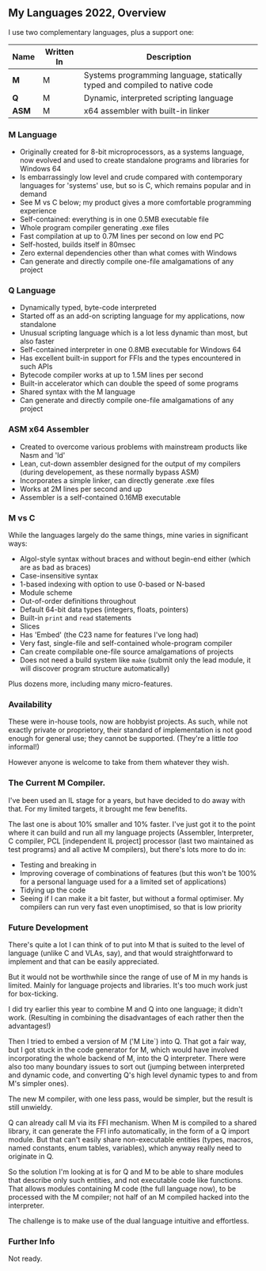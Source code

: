 ## My Languages 2022, Overview

I use two complementary languages, plus a support one:

Name | Written In | Description
--- | --- | ---
**M** | M | Systems programming language, statically typed and compiled to native code
**Q** | M | Dynamic, interpreted scripting language
**ASM** | M | x64 assembler with built-in linker

### M Language

* Originally created for 8-bit microprocessors, as a systems language, now evolved and used to create standalone programs and libraries for Windows 64
* Is embarrassingly low level and crude compared with contemporary languages for 'systems' use, but so is C, which remains popular and in demand
* See M vs C below; my product gives a more comfortable programming experience
* Self-contained: everything is in one 0.5MB executable file
* Whole program compiler generating .exe files
* Fast compilation at up to 0.7M lines per second on low end PC
* Self-hosted, builds itself in 80msec
* Zero external dependencies other than what comes with Windows
* Can generate and directly compile one-file amalgamations of any project

### Q Language

* Dynamically typed, byte-code interpreted
* Started off as an add-on scripting language for my applications, now standalone
* Unusual scripting language which is a lot less dynamic than most, but also faster
* Self-contained interpreter in one 0.8MB executable for Windows 64
* Has excellent built-in support for FFIs and the types encountered in such APIs
* Bytecode compiler works at up to 1.5M lines per second
* Built-in accelerator which can double the speed of some programs
* Shared syntax with the M language
* Can generate and directly compile one-file amalgamations of any project

### ASM x64 Assembler

* Created to overcome various problems with mainstream products like Nasm and 'ld'
* Lean, cut-down assembler designed for the output of my compilers (during developement, as these normally bypass ASM)
* Incorporates a simple linker, can directly generate .exe files
* Works at 2M lines per second and up
* Assembler is a self-contained 0.16MB executable

### M vs C

While the languages largely do the same things, mine varies in significant ways:

* Algol-style syntax without braces and without begin-end either (which are as bad as braces)
* Case-insensitive syntax
* 1-based indexing with option to use 0-based or N-based
* Module scheme
* Out-of-order definitions throughout
* Default 64-bit data types (integers, floats, pointers)
* Built-in `print` and `read` statements
* Slices
* Has 'Embed' (the C23 name for features I've long had)
* Very fast, single-file and self-contained whole-program compiler
* Can create compilable one-file source amalgamations of projects
* Does not need a build system like `make` (submit only the lead module, it will discover program structure automatically)

Plus dozens more, including many micro-features.


###  Availability

These were in-house tools, now are hobbyist projects. As such, while not exactly private or proprietory, their standard of implementation is not good enough for general use; they cannot be supported. (They're a little *too* informal!)

However anyone is welcome to take from them whatever they wish.

### The Current M Compiler.

I've been used an IL stage for a years, but have decided to do away with that. For my limited targets, it brought me few benefits.

The last one is about 10% smaller and 10% faster. I've just got it to the point where it can build and run all my language projects (Assembler, Interpreter, C compiler, PCL \[independent IL project\] processor (last two maintained as test programs) and all active M compilers), but there's lots more to do in:

* Testing and breaking in
* Improving coverage of combinations of features (but this won't be 100% for a personal language used for a a limited set of applications)
* Tidying up the code
* Seeing if I can make it a bit faster, but without a formal optimiser. My compilers can run very fast even unoptimised, so that is low priority

### Future Development

There's quite a lot I can think of to put into M that is suited to the level of language (unlike C and VLAs, say), and that would straightforward to implement and that can be easily appreciated.

But it would not be worthwhile since the range of use of M in my hands is limited. Mainly for language projects and libraries. It's too much work just for box-ticking.

I did try earlier this year to combine M and Q into one language; it didn't work. (Resulting in combining the disadvantages of each rather then the advantages!)

Then I tried to embed a version of M ('M Lite`) into Q. That got a fair way, but I got stuck in the code generator for M, which would have involved incorporating the whole backend of M, into the Q interpreter. There were also too many boundary issues to sort out (jumping between interpreted and dynamic code, and converting Q's high level dynamic types to and from M's simpler ones).

The new M compiler, with one less pass, would be simpler, but the result is still unwieldy.

Q can already call M via its FFI mechanism. When M is compiled to a shared library, it can generate the FFI info automatically, in the form of a Q import module. But that can't easily share non-executable entities (types, macros, named constants, enum tables, variables), which anyway really need to originate in Q.

So the solution I'm looking at is for Q and M to be able to share modules that describe only such entities, and not executable code like functions. That allows modules containing M code (the full language now), to be processed with the M compiler; not half of an M compiled hacked into the interpreter.

The challenge is to make use of the dual language intuitive and effortless.


### Further Info

Not ready.
